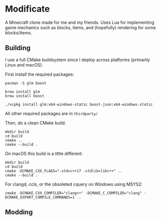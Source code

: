 # Modificate

A Minecraft clone made for me and my friends. Uses Lua for implementing game mechanics such as blocks, items, and (hopefully) rendering for some blocks/items.

## Building

I use a full CMake buildsystem since I deploy across platforms (primarily Linux and macOS).

First install the required packages:

```
pacman -S glm boost
```

```
brew install glm
brew install boost
```

```
./vcpkg install glm:x64-windows-static boost-json:x64-windows-static
```

All other required packages are in `thirdparty/`

Then, do a clean CMake build.

```
mkdir build
cd build
cmake ..
cmake --build .
```

On macOS this build is a little different:
```
mkdir build
cd build
cmake -DCMAKE_CXX_FLAGS="-std=c++17 -stdlib=libc++" ..
cmake --build .
```

For clangd, ccls, or the obsoleted cquery on Windows using MSYS2:
```
cmake -DCMAKE_CXX_COMPILER="clang++" -DCMAKE_C_COMPILER="clang" -DCMAKE_EXPORT_COMPILE_COMMANDS=1 ..
```

## Modding
